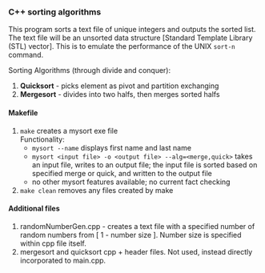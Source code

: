 ### C++ sorting algorithms
This program sorts a text file of unique integers and outputs the sorted list. The text file will be an unsorted data structure [Standard Template Library (STL) vector]. This is to emulate the performance of the UNIX `sort-n` command.

Sorting Algorithms (through divide and conquer):
  1. **Quicksort** - picks element as pivot and partition exchanging
  2. **Mergesort** - divides into two halfs, then merges sorted halfs

#### Makefile
1. `make` creates a mysort exe file  
    Functionality:
    - `mysort --name` displays first name and last name
    - `mysort <input file> -o <output file> --alg=<merge,quick>` takes an input file, writes to an output file; the input file is sorted based on specified merge or quick, and written to the output file
    - no other mysort features available; no current fact checking
2. `make clean` removes any files created by make

#### Additional files
1. randomNumberGen.cpp - creates a text file with a specified number of random numbers from [ 1 - number size ]. Number size is specified within cpp file itself.
2. mergesort and quicksort cpp + header files. Not used, instead directly incorporated to main.cpp.

